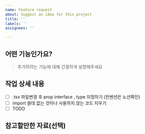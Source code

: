 ```yaml
---
name: Feature request
about: Suggest an idea for this project
title: ''
labels: ''
assignees: ''

---
```


## 어떤 기능인가요?

> 추가하려는 기능에 대해 간결하게 설명해주세요

## 작업 상세 내용

- [ ] .tsx 파일변경 후 prop interface , type 지정하기 (컨벤션은 노션확인)
- [ ] import 쓸데 없는 것이나 사용하지 않는 코드 지우기 
- [ ] TODO

## 참고할만한 자료(선택)
